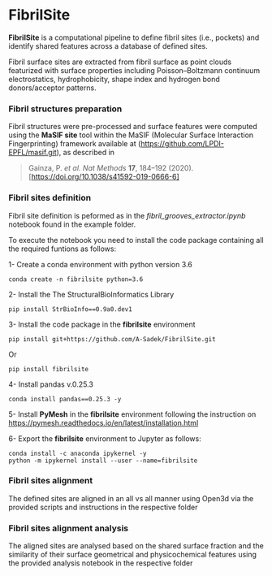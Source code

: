 # FibrilSite
**FibrilSite** is a computational pipeline to define fibril sites (i.e., pockets) and identify shared features across a database of defined sites. 

Fibril surface sites are extracted from fibril surface as point clouds featurized with surface properties including Poisson–Boltzmann continuum electrostatics, hydrophobicity, shape index and hydrogen bond donors/acceptor patterns. 

### Fibril structures preparation
Fibril structures were pre-processed and surface features were computed using the **MaSIF site** tool within the MaSIF (Molecular Surface Interaction Fingerprinting) framework available at (https://github.com/LPDI-EPFL/masif.git), as described in 
> Gainza, P. *et al.* *Nat Methods* **17**, 184–192 (2020). [https://doi.org/10.1038/s41592-019-0666-6]

### Fibril sites definition
Fibril site definition is peformed as in the *fibril_grooves_extractor.ipynb* notebook found in the example folder. 

To execute the notebook you need to install the code package containing all the required funtions as follows: 

1- Create a conda environment with python version 3.6

    conda create -n fibrilsite python=3.6

2- Install the The StructuralBioInformatics Library

    pip install StrBioInfo==0.9a0.dev1

3- Install the code package in the **fibrilsite** environment 

    pip install git+https://github.com/A-Sadek/FibrilSite.git

Or

    pip install fibrilsite

4- Install pandas v.0.25.3

    conda install pandas==0.25.3 -y

5- Install **PyMesh** in the **fibrilsite** environment following the instruction on https://pymesh.readthedocs.io/en/latest/installation.html 

6- Export the **fibrilsite** environment to Jupyter as follows:

    conda install -c anaconda ipykernel -y
    python -m ipykernel install --user --name=fibrilsite

### Fibril sites alignment 
The defined sites are aligned in an all vs all manner using Open3d via the provided scripts and instructions in the respective folder

### Fibril sites alignment analysis
The aligned sites are analysed based on the shared surface fraction and the similarity of their surface geometrical and physicochemical features using the provided analysis notebook in the respective folder


